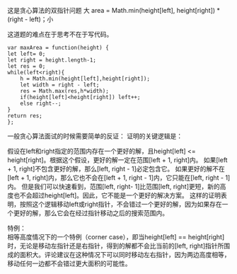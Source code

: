 这是贪心算法的双指针问题 
                            大
area = Math.min(height[left], height[right]) * (right - left)；小


这道题的难点在于思考不在于写代码。     

```code
var maxArea = function(height) {
let left= 0;
let right = height.length-1;
let res = 0;
while(left<right){
    h = Math.min(height[left],height[right]);
    let width = right - left;
    res = Math.max(res,h*width);
    if(height[left]<height[right]) left++;
    else right--;
}
return res;
};
```

一般贪心算法面试的时候需要简单的反证：
证明的关键逻辑是：

假设在left和right指定的范围内存在一个更好的解，且height[left] <= height[right]。根据这个假设，更好的解一定在范围[left + 1, right]内。
如果[left + 1, right]不包含更好的解，那么[left, right - 1]必定包含它。
如果更好的解不在[left + 1, right]内，那么它也不会在[left + 1, right - 1]内，它只能在[left, right - 1]内。
但是我们可以快速看到，范围[left, right- 1]比范围[left, right]更短，新的高度也不会超过height[left]。因此，它不能是一个更好的解决方案。
这样的证明表明，按照这个逻辑移动left或right指针，不会错过一个更好的解，因为如果存在一个更好的解，那么它会在经过指针移动之后的搜索范围内。

特例：     
相等高度情况下的一个特例（corner case），即当height[left] == height[right]时，无论是移动左指针还是右指针，得到的解都不会比当前的[left, right]指针所围成的面积大。评论建议在这种情况下可以同时移动左右指针，因为两边高度相等，移动任何一边都不会错过更大面积的可能性。        


